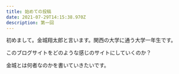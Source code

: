 ```yaml
---
title: 始めての投稿
date: 2021-07-29T14:15:38.970Z
description: 第一回
---
```

初めまして。金城翔太郎と言います。関西の大学に通う大学一年生です。

このブログサイトをどのような感じのサイトにしていくのか？

金城とは何者なのかを書いていきたいです。
